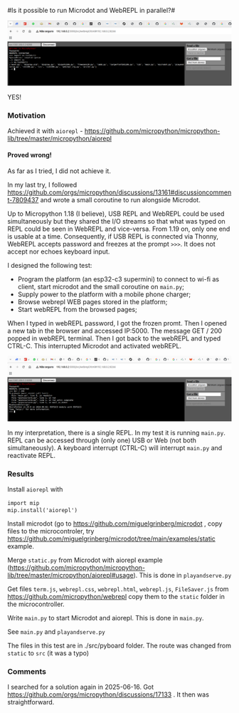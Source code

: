 #Is it possible to run Microdot and WebREPL in parallel?#

![](./Captura%20de%20tela%20de%202025-06-16%2018-41-27.png)


YES!

### Motivation

Achieved it with `aiorepl` - https://github.com/micropython/micropython-lib/tree/master/micropython/aiorepl


#### Proved wrong!
 
As far as I tried, I did not achieve it.

In my last try, I followed https://github.com/orgs/micropython/discussions/13161#discussioncomment-7809437 and wrote a small coroutine to run alongside Microdot.

Up to Micropython 1.18 (I believe), USB REPL and WebREPL could be used simultaneously but they shared the I/O streams so that what was typed on REPL could be seen in WebREPL and vice-versa. From 1.19 on, only one end is usable at a time. Consequently, if USB REPL is connected via Thonny, WebREPL accepts password and freezes at the prompt `>>>`. It does not accept nor echoes keyboard input.

I designed the following test:

- Program the platform (an esp32-c3 supermini) to connect to wi-fi as client, start microdot and the small coroutine on `main.py`;
- Supply power to the platform with a mobile phone charger;
- Browse webrepl WEB pages stored in the platform;
- Start webREPL from the browsed pages;

 When I typed in webREPL password, I got the frozen promt. Then I opened a new tab in the browser and accessed IP:5000. The message GET / 200 popped in webREPL terminal. Then I got back to the webREPL and typed CTRL-C. This interrupted Microdot and activated webREPL.
 
![](./Captura%20de%20tela%20de%202025-06-16%2018-05-23.png)

In my interpretation, there is a single REPL. In my test it is running `main.py`. REPL can be accessed through (only one) USB or Web (not both simultaneously). A keyboard interrupt (CTRL-C) will interrupt `main.py` and reactivate REPL.

### Results

Install `aiorepl` with 

```
import mip
mip.install('aiorepl')
```

Install microdot (go to https://github.com/miguelgrinberg/microdot , copy files to the microcontroler, try https://github.com/miguelgrinberg/microdot/tree/main/examples/static example.

Merge `static.py` from Microdot with aiorepl example (https://github.com/micropython/micropython-lib/tree/master/micropython/aiorepl#usage). This is done in `playandserve.py`

Get files `term.js`, `webrepl.css`, `webrepl.html`, `webrepl.js`, `FileSaver.js` from https://github.com/micropython/webrepl copy them to the `static` folder in the microcontroller.

Write `main.py` to start Microdot and aiorepl. This is done in `main.py`.

See `main.py` and `playandserve.py`

The files in this test are in ./src/pyboard folder. The route was changed from `static` to `src` (it was a typo)

### Comments

I searched for a solution again in 2025-06-16. Got https://github.com/orgs/micropython/discussions/17133 . It then was straightforward.


